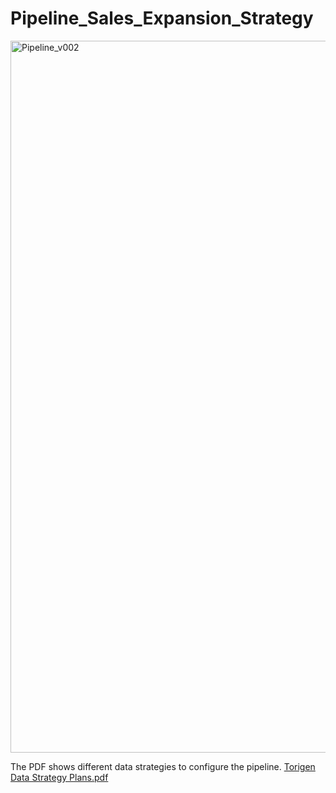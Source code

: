 # Pipeline_Sales_Expansion_Strategy




<img width="1139" alt="Pipeline_v002" src="https://github.com/h1pp-o/Pipeline_Sales_Expanstion_Strategy/assets/126610154/86b12caf-4c7e-4295-849a-d93a515efb78">


The PDF shows different data strategies to configure the pipeline.
[Torigen Data Strategy Plans.pdf](https://github.com/h1pp-o/Pipeline_Sales_Expanstion_Strategy/files/15299911/Torigen.Data.Strategy.Plans.pdf)


